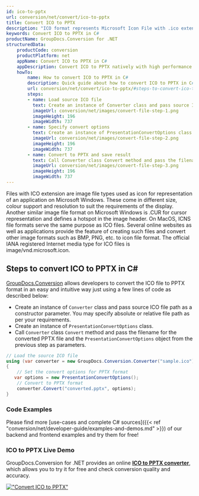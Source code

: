 ```yaml
---
id: ico-to-pptx
url: conversion/net/convert/ico-to-pptx
title: Convert ICO to PPTX
description: "ICO format represents Microsoft Icon File with .ico extension. Learn how to convert ICO to PPTX file programmatically in C# language using GroupDocs.Conversion for .NET library."
keywords: Convert ICO to PPTX in C#
productName: GroupDocs.Conversion for .NET
structuredData:
    productCode: conversion
    productPlatform: net
    appName: Convert ICO to PPTX in C#
    appDescription: Convert ICO to PPTX natively with high performance using C# language and server side GroupDocs.Conversion for .NET APIs, without the use of any software like Microsoft or Open Office.
    howTo:
        name: How to convert ICO to PPTX in C# 
        description: Quick guide about how to convert ICO to PPTX in C# with high performance and accuracy.
        url: conversion/net/convert/ico-to-pptx/#steps-to-convert-ico-to-pptx-in-c
        steps:
        - name: Load source ICO file 
          text: Create an instance of Converter class and pass source ICO file path as a constructor parameter. You may specify absolute or relative file path as per your requirements. 
          imageUrl: conversion/net/images/convert-file-step-1.png
          imageHeight: 196
          imageWidth: 737
        - name: Specify convert options 
          text: Create an instance of PresentationConvertOptions class.
          imageUrl: conversion/net/images/convert-file-step-2.png
          imageHeight: 196
          imageWidth: 737
        - name: Convert to PPTX and save result 
          text: Call Converter class Convert method and pass the filename for the converted HTML file and the PresentationConvertOptions object from the previous step as parameters.
          imageUrl: conversion/net/images/convert-file-step-3.png
          imageHeight: 196
          imageWidth: 737
---
```


Files with ICO extension are image file types used as icon for representation of an application on Microsoft Windows. These come in different size, colour support and resolution to suit the requirements of the display. Another similar image file format on Microsoft Windows is .CUR for cursor representation and defines a hotspot in the image header. On MacOS, ICNS file formats serve the same purpose as ICO files. Several online websites as well as applications provide the feature of creating such files and convert other image formats such as BMP, PNG, etc. to icon file format. The official IANA registered Internet media type for ICO files is image/vnd.microsoft.icon.

## Steps to convert ICO to PPTX in C#

[GroupDocs.Conversion](https://products.groupdocs.com/conversion/net) allows developers to convert the ICO file to PPTX format in an easy and intuitive way just using a few lines of code as described below:

* Create an instance of `Converter` class and pass source ICO file path as a constructor parameter. You may specify absolute or relative file path as per your requirements. 
* Create an instance of `PresentationConvertOptions` class.
* Call `Converter` class `Convert` method and pass the filename for the converted PPTX file and the `PresentationConvertOptions` object from the previous step as parameters.

```csharp
// Load the source ICO file
using (var converter = new GroupDocs.Conversion.Converter("sample.ico"))
{
    // Set the convert options for PPTX format
   var options = new PresentationConvertOptions();
    // Convert to PPTX format
    converter.Convert("converted.pptx", options);
}
```

### Code Examples

Please find more [use-cases and complete C# sources]({{< ref "conversion/net/developer-guide/examples-and-demos.md" >}}) of our backend and frontend examples and try them for free!

### ICO to PPTX Live Demo

GroupDocs.Conversion for .NET provides an online [**ICO to PPTX converter**](https://products.groupdocs.app/conversion/ico-to-pptx), which allows you to try it for free and check conversion quality and accuracy.

[!["Convert ICO to PPTX"](conversion/net/images/convert-to-pptx/convert-ico-to-pptx.png)](https://products.groupdocs.app/conversion/ico-to-pptx)